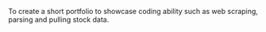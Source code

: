 To create a short portfolio to showcase coding ability such as web scraping, parsing and pulling stock data.

